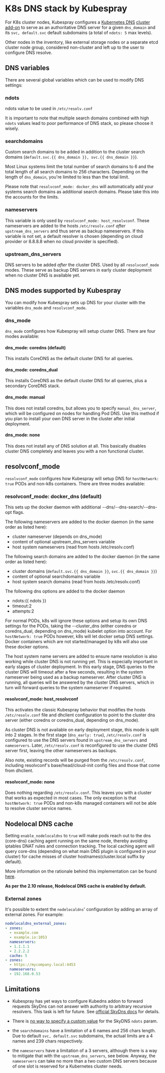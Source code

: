 # K8s DNS stack by Kubespray

For K8s cluster nodes, Kubespray configures a [Kubernetes DNS](https://kubernetes.io/docs/admin/dns/)
[cluster add-on](https://releases.k8s.io/master/cluster/addons/README.md)
to serve as an authoritative DNS server for a given ``dns_domain`` and its
``svc, default.svc`` default subdomains (a total of ``ndots: 5`` max levels).

Other nodes in the inventory, like external storage nodes or a separate etcd cluster
node group, considered non-cluster and left up to the user to configure DNS resolve.

## DNS variables

There are several global variables which can be used to modify DNS settings:

### ndots

ndots value to be used in ``/etc/resolv.conf``

It is important to note that multiple search domains combined with high ``ndots``
values lead to poor performance of DNS stack, so please choose it wisely.

### searchdomains

Custom search domains to be added in addition to the cluster search domains (``default.svc.{{ dns_domain }}, svc.{{ dns_domain }}``).

Most Linux systems limit the total number of search domains to 6 and the total length of all search domains
to 256 characters. Depending on the length of ``dns_domain``, you're limited to less than the total limit.

Please note that ``resolvconf_mode: docker_dns`` will automatically add your systems search domains as
additional search domains. Please take this into the accounts for the limits.

### nameservers

This variable is only used by ``resolvconf_mode: host_resolvconf``. These nameservers are added to the hosts
``/etc/resolv.conf`` *after* ``upstream_dns_servers`` and thus serve as backup nameservers. If this variable
is not set, a default resolver is chosen (depending on cloud provider or 8.8.8.8 when no cloud provider is specified).

### upstream_dns_servers

DNS servers to be added *after* the cluster DNS. Used by all ``resolvconf_mode`` modes. These serve as backup
DNS servers in early cluster deployment when no cluster DNS is available yet.

## DNS modes supported by Kubespray

You can modify how Kubespray sets up DNS for your cluster with the variables ``dns_mode`` and ``resolvconf_mode``.

### dns_mode

``dns_mode`` configures how Kubespray will setup cluster DNS. There are four modes available:

#### dns_mode: coredns (default)

This installs CoreDNS as the default cluster DNS for all queries.

#### dns_mode: coredns_dual

This installs CoreDNS as the default cluster DNS for all queries, plus a secondary CoreDNS stack.

#### dns_mode: manual

This does not install coredns, but allows you to specify
`manual_dns_server`, which will be configured on nodes for handling Pod DNS.
Use this method if you plan to install your own DNS server in the cluster after
initial deployment.

#### dns_mode: none

This does not install any of DNS solution at all. This basically disables cluster DNS completely and
leaves you with a non functional cluster.

## resolvconf_mode

``resolvconf_mode`` configures how Kubespray will setup DNS for ``hostNetwork: true`` PODs and non-k8s containers.
There are three modes available:

### resolvconf_mode: docker_dns (default)

This sets up the docker daemon with additional --dns/--dns-search/--dns-opt flags.

The following nameservers are added to the docker daemon (in the same order as listed here):

* cluster nameserver (depends on dns_mode)
* content of optional upstream_dns_servers variable
* host system nameservers (read from hosts /etc/resolv.conf)

The following search domains are added to the docker daemon (in the same order as listed here):

* cluster domains (``default.svc.{{ dns_domain }}``, ``svc.{{ dns_domain }}``)
* content of optional searchdomains variable
* host system search domains (read from hosts /etc/resolv.conf)

The following dns options are added to the docker daemon

* ndots:{{ ndots }}
* timeout:2
* attempts:2

For normal PODs, k8s will ignore these options and setup its own DNS settings for the PODs, taking
the --cluster_dns (either coredns or coredns_dual, depending on dns_mode) kubelet option into account.
For ``hostNetwork: true`` PODs however, k8s will let docker setup DNS settings. Docker containers which
are not started/managed by k8s will also use these docker options.

The host system name servers are added to ensure name resolution is also working while cluster DNS is not
running yet. This is especially important in early stages of cluster deployment. In this early stage,
DNS queries to the cluster DNS will timeout after a few seconds, resulting in the system nameserver being
used as a backup nameserver. After cluster DNS is running, all queries will be answered by the cluster DNS
servers, which in turn will forward queries to the system nameserver if required.

#### resolvconf_mode: host_resolvconf

This activates the classic Kubespray behavior that modifies the hosts ``/etc/resolv.conf`` file and dhclient
configuration to point to the cluster dns server (either coredns or coredns_dual, depending on dns_mode).

As cluster DNS is not available on early deployment stage, this mode is split into 2 stages. In the first
stage (``dns_early: true``), ``/etc/resolv.conf`` is configured to use the DNS servers found in ``upstream_dns_servers``
and ``nameservers``. Later, ``/etc/resolv.conf`` is reconfigured to use the cluster DNS server first, leaving
the other nameservers as backups.

Also note, existing records will be purged from the `/etc/resolv.conf`,
including resolvconf's base/head/cloud-init config files and those that come from dhclient.

#### resolvconf_mode: none

Does nothing regarding ``/etc/resolv.conf``. This leaves you with a cluster that works as expected in most cases.
The only exception is that ``hostNetwork: true`` PODs and non-k8s managed containers will not be able to resolve
cluster service names.

## Nodelocal DNS cache

Setting ``enable_nodelocaldns`` to ``true`` will make pods reach out to the dns (core-dns) caching agent running on the same node, thereby avoiding iptables DNAT rules and connection tracking. The local caching agent will query core-dns (depending on what main DNS plugin is configured in your cluster) for cache misses of cluster hostnames(cluster.local suffix by default).

More information on the rationale behind this implementation can be found [here](https://github.com/kubernetes/enhancements/blob/master/keps/sig-network/0030-nodelocal-dns-cache.md).

**As per the 2.10 release, Nodelocal DNS cache is enabled by default.**

### External zones

It's possible to extent the `nodelocaldns`' configuration by adding an array of external zones. For example:

```yaml
nodelocaldns_external_zones:
- zones:
  - example.com
  - example.io:1053
  nameservers:
  - 1.1.1.1
  - 2.2.2.2
  cache: 5
- zones:
  - https://mycompany.local:4453
  nameservers:
  - 192.168.0.53
```

## Limitations

* Kubespray has yet ways to configure Kubedns addon to forward requests SkyDns can
  not answer with authority to arbitrary recursive resolvers. This task is left
  for future. See [official SkyDns docs](https://github.com/skynetservices/skydns)
  for details.

* There is
  [no way to specify a custom value](https://github.com/kubernetes/kubernetes/issues/33554)
  for the SkyDNS ``ndots`` param.

* the ``searchdomains`` have a limitation of a 6 names and 256 chars
  length. Due to default ``svc, default.svc`` subdomains, the actual
  limits are a 4 names and 239 chars respectively.

* the ``nameservers`` have a limitation of a 3 servers, although there
  is a way to mitigate that with the ``upstream_dns_servers``,
  see below. Anyway, the ``nameservers`` can take no more than a two
  custom DNS servers because of one slot is reserved for a Kubernetes
  cluster needs.
